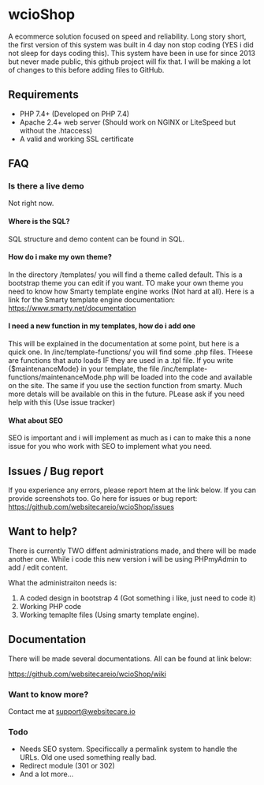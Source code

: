# wcioShop
A ecommerce solution focused on speed and reliability. Long story short, the first version of this system was built in 4 day non stop coding (YES i did not sleep for days coding this). 
This system have been in use for since 2013 but never made public, this github project will fix that. I will be making a lot of changes to this before adding files to GitHub. 

## Requirements
- PHP 7.4+ (Developed on PHP 7.4)
- Apache 2.4+ web server (Should work on NGINX or LiteSpeed but without the .htaccess)
- A valid and working SSL certificate

## FAQ
### Is there a live demo
Not right now.

#### Where is the SQL?
SQL structure and demo content can be found in SQL.

#### How do i make my own theme?
In the directory /templates/ you will find a theme called default. This is a bootstrap theme you can edit if you want. TO make your own theme you need to know how Smarty template engine works (Not hard at all). Here is a link for the Smarty template engine documentation: https://www.smarty.net/documentation

#### I need a new function in my templates, how do i add one
This will be explained in the documentation at some point, but here is a quick one.
In /inc/template-functions/ you will find some .php files. THeese are functions that auto loads IF they are used in a .tpl file. 
If you write {$maintenanceMode} in your template, the file /inc/template-functions/maintenanceMode.php will be loaded into the code and available on the site. The same if you use the section function from smarty. 
Much more detals will be available on this in the future. PLease ask if you need help with this (Use issue tracker)

#### What about SEO
SEO is important and i will implement as much as i can to make this a none issue for you who work with SEO to implement what you need. 

## Issues / Bug report
If you experience any errors, please report htem at the link below. If you can provide screenshots too.
Go here for issues or bug report: https://github.com/websitecareio/wcioShop/issues

## Want to help?
There is currently TWO diffent administrations made, and there will be made another one. While i code this new version i will be using PHPmyAdmin to add / edit content.

What the administraiton needs is:
1) A coded design in bootstrap 4 (Got something i like, just need to code it)
2) Working PHP code
3) Working temaplte files (Using smarty template engine).

## Documentation
There will be made several documentations. All can be found at link below:

https://github.com/websitecareio/wcioShop/wiki

### Want to know more?
Contact me at support@websitecare.io 

### Todo
- Needs SEO system. Specificcally a permalink system to handle the URLs. Old one used something really bad. 
- Redirect module (301 or 302)
- And a lot more...
